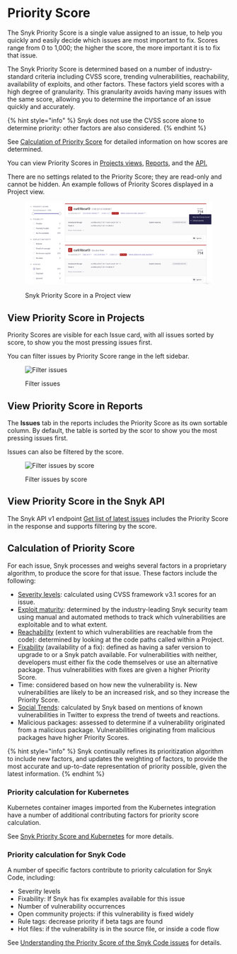 # Priority Score

The Snyk Priority Score is a single value assigned to an issue, to help you quickly and easily decide which issues are most important to fix. Scores range from 0 to 1,000; the higher the score, the more important it is to fix that issue.

The Snyk Priority Score is determined based on a number of industry-standard criteria including CVSS score, trending vulnerabilities, reachability, availability of exploits, and other factors. These factors yield scores with a high degree of granularity. This granularity avoids having many issues with the same score, allowing you to determine the importance of an issue quickly and accurately.

{% hint style="info" %}
Snyk does not use the CVSS score alone to determine priority: other factors are also considered.
{% endhint %}

See [Calculation of Priority Score](priority-score.md#calculation-of-priority-score) for detailed information on how scores are determined.

You can view Priority Scores in [Projects views](priority-score.md#view-priority-score-in-projects), [Reports](priority-score.md#view-priority-score-in-reports), and the [API.](priority-score.md#view-priority-score-in-the-snyk-api)

There are no settings related to the Priority Score; they are read-only and cannot be hidden. An example follows of Priority Scores displayed in a Project view.

<div align="left">

<figure><img src="../../.gitbook/assets/image (121) (1) (1) (1) (1) (1) (1) (1) (1) (1) (1) (2).png" alt="Snyk Priority Score in a Project view"><figcaption><p>Snyk Priority Score in a Project view</p></figcaption></figure>

</div>

## View Priority Score in Projects

Priority Scores are visible for each Issue card, with all issues sorted by score, to show you the most pressing issues first.

You can filter issues by Priority Score range in the left sidebar.

<figure><img src="../../.gitbook/assets/screen_shot_2021-07-14_at_1.41.24_pm.png" alt="Filter issues"><figcaption><p>Filter issues </p></figcaption></figure>

## View Priority Score in Reports

The **Issues** tab in the reports includes the Priority Score as its own sortable column. By default, the table is sorted by the scor to show you the most pressing issues first.

Issues can also be filtered by the score.

<figure><img src="../../.gitbook/assets/screen_shot_2021-07-14_at_1.43.32_pm.png" alt="Filter issues by score"><figcaption><p>Filter issues by score</p></figcaption></figure>

## View Priority Score in the Snyk API

The Snyk API v1 endpoint [Get list of latest issues](https://snyk.docs.apiary.io/#reference/reporting-api/latest-issues/get-list-of-latest-issues) includes the Priority Score in the response and supports filtering by the score.

## Calculation of Priority Score

For each issue, Snyk processes and weighs several factors in a proprietary algorithm, to produce the score for that issue. These factors include the following:

* [Severity levels](severity-levels.md): calculated using CVSS framework v3.1 scores for an issue.
* [Exploit maturity](https://snyk.io/blog/whats-so-wild-about-exploits-in-the-wild-and-how-can-we-prioritize-accordingly/): determined by the industry-leading Snyk security team using manual and automated methods to track which vulnerabilities are exploitable and to what extent.
* [Reachability](reachable-vulnerabilities.md) (extent to which vulnerabilities are reachable from the code): determined by looking at the code paths called within a Project.
* [Fixability](../../scan-application-code/snyk-open-source/starting-to-fix-vulnerabilities/vulnerability-fix-types.md) (availability of a fix): defined as having a safer version to upgrade to or a Snyk patch available. For vulnerabilities with neither, developers must either fix the code themselves or use an alternative package. Thus vulnerabilities with fixes are given a higher Priority Score.
* Time: considered based on how new the vulnerability is. New vulnerabilities are likely to be an increased risk, and so they increase the Priority Score.
* [Social Trends](../priorities-for-fixing-issues/vulnerabilities-with-social-trends.md): calculated by Snyk based on mentions of known vulnerabilities in Twitter to express the trend of tweets and reactions.
* Malicious packages: assessed to determine if a vulnerability originated from a malicious package. Vulnerabilities originating from malicious packages have higher Priority Scores.

{% hint style="info" %}
Snyk continually refines its prioritization algorithm to include new factors, and updates the weighting of factors, to provide the most accurate and up-to-date representation of priority possible, given the latest information.
{% endhint %}

### Priority calculation for Kubernetes

Kubernetes container images imported from the Kubernetes integration have a number of additional contributing factors for priority score calculation.

See [Snyk Priority Score and Kubernetes](../../scan-containers/kubernetes-workload-and-image-scanning/kubernetes-integration-ui-explained/snyk-priority-score-and-kubernetes.md) for more details.

### Priority calculation for Snyk Code

A number of specific factors contribute to priority calculation for Snyk Code, including:

* Severity levels
* Fixability: If Snyk has fix examples available for this issue
* Number of vulnerability occurrences
* Open community projects: if this vulnerability is fixed widely
* Rule tags: decrease priority if beta tags are found
* Hot files: if the vulnerability is in the source file, or inside a code flow

See [Understanding the Priority Score of the Snyk Code issues](../../scan-application-code/snyk-code/exploring-and-working-with-snyk-code-results-in-the-web-ui/understanding-the-priority-score-of-snyk-code-issues.md) for details.
